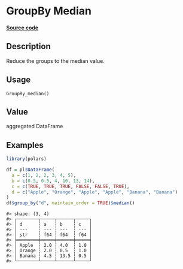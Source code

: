 

# GroupBy Median

[**Source code**](https://github.com/pola-rs/r-polars/tree/d562252dbb77de7e06ca3e6150d74a2c709763bc/R/group_by.R#L196)

## Description

Reduce the groups to the median value.

## Usage

<pre><code class='language-R'>GroupBy_median()
</code></pre>

## Value

aggregated DataFrame

## Examples

``` r
library(polars)

df = pl$DataFrame(
  a = c(1, 2, 2, 3, 4, 5),
  b = c(0.5, 0.5, 4, 10, 13, 14),
  c = c(TRUE, TRUE, TRUE, FALSE, FALSE, TRUE),
  d = c("Apple", "Orange", "Apple", "Apple", "Banana", "Banana")
)
df$group_by("d", maintain_order = TRUE)$median()
```

    #> shape: (3, 4)
    #> ┌────────┬─────┬──────┬─────┐
    #> │ d      ┆ a   ┆ b    ┆ c   │
    #> │ ---    ┆ --- ┆ ---  ┆ --- │
    #> │ str    ┆ f64 ┆ f64  ┆ f64 │
    #> ╞════════╪═════╪══════╪═════╡
    #> │ Apple  ┆ 2.0 ┆ 4.0  ┆ 1.0 │
    #> │ Orange ┆ 2.0 ┆ 0.5  ┆ 1.0 │
    #> │ Banana ┆ 4.5 ┆ 13.5 ┆ 0.5 │
    #> └────────┴─────┴──────┴─────┘
